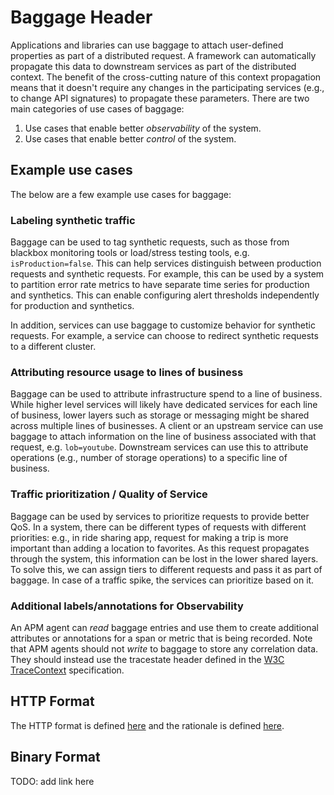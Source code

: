 # Baggage Header

Applications and libraries can use baggage to attach user-defined properties as part of a distributed request. A framework can automatically propagate this data to downstream services as part of the distributed context. The benefit of the cross-cutting nature of this context propagation means that it doesn't require any changes in the participating services (e.g., to change API signatures) to propagate these parameters. There are two main categories of use cases of baggage: 

1. Use cases that enable better _observability_ of the system.
2. Use cases that enable better _control_ of the system.

## Example use cases
The below are a few example use cases for baggage:

### Labeling synthetic traffic
Baggage can be used to tag synthetic requests, such as those from blackbox monitoring tools or load/stress testing tools, e.g. `isProduction=false`. This can help services distinguish between production requests and synthetic requests. For example, this can be used by a system to partition error rate metrics to have separate time series for production and synthetics. This can enable configuring alert thresholds independently for production and synthetics.

In addition, services can use baggage to customize behavior for synthetic requests. For example, a service can choose to redirect synthetic requests to a different cluster.

### Attributing resource usage to lines of business
Baggage can be used to attribute infrastructure spend to a line of business. While higher level services will likely have dedicated services for each line of business, lower layers such as storage or messaging might be shared across multiple lines of businesses. A client or an upstream service can use baggage to attach information on the line of business associated with that request, e.g. `lob=youtube`. Downstream services can use this to attribute operations (e.g., number of storage operations) to a specific line of business.

### Traffic prioritization / Quality of Service
Baggage can be used by services to prioritize requests to provide better QoS. In a system, there can be different types of requests with different priorities: e.g., in ride sharing app, request for making a trip is more important than adding a location to favorites. As this request propagates through the system, this information can be lost in the lower shared layers. To solve this, we can assign tiers to different requests and pass it as part of baggage. In case of a traffic spike, the services can prioritize based on it.

### Additional labels/annotations for Observability
An APM agent can _read_ baggage entries and use them to create additional attributes or annotations for a span or metric that is being recorded. Note that APM agents should not _write_ to baggage to store any correlation data. They should instead use the tracestate header defined in the [W3C TraceContext](https://github.com/w3c/trace-context/blob/main/spec/20-http_request_header_format.md) specification.

## HTTP Format
The HTTP format is defined [here](HTTP_HEADER_FORMAT.md) and the rationale is defined
[here](HTTP_HEADER_FORMAT_RATIONALE.md).

## Binary Format
TODO: add link here
